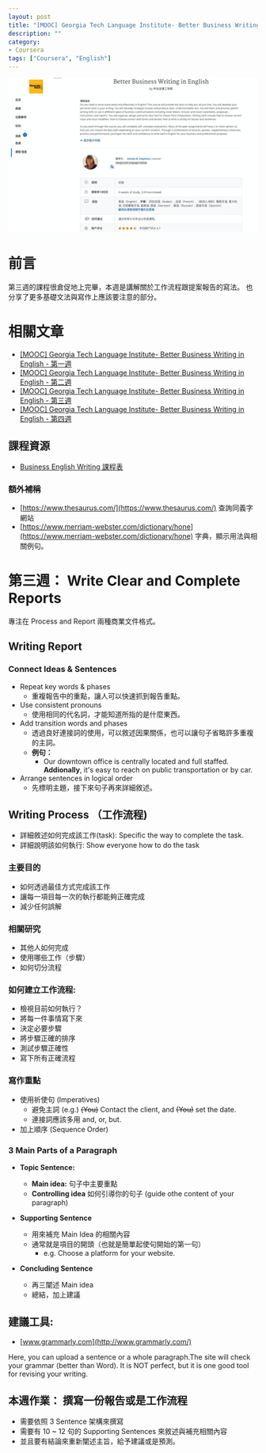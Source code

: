 ```yaml
---
layout: post
title: "[MOOC] Georgia Tech Language Institute- Better Business Writing in English - 第三週"
description: ""
category: 
- Coursera
tags: ["Coursera", "English"]
---
```


![image-20220128163717165](../images/2021/image-20220128163717165.png)

# 前言

第三週的課程很倉促地上完畢，本週是講解關於工作流程跟提案報告的寫法。 也分享了更多基礎文法與寫作上應該要注意的部分。

# 相關文章

- [[MOOC] Georgia Tech Language Institute- Better Business Writing in English - 第一週](https://www.evanlin.com/moocs-eng-writing-1/)
- [[MOOC] Georgia Tech Language Institute- Better Business Writing in English - 第二週](https://www.evanlin.com/moocs-eng-writing-2/)
- [[MOOC] Georgia Tech Language Institute- Better Business Writing in English - 第三週](https://www.evanlin.com/moocs-eng-writing-3/)
- [[MOOC] Georgia Tech Language Institute- Better Business Writing in English - 第四週](https://www.evanlin.com/moocs-eng-writing-4/)

## 課程資源

- [Business English Writing 課程表](https://www.coursera.org/learn/business-writing-english/home/info)

### 額外補稱

- [https://www.thesaurus.com/](https://www.thesaurus.com/)  查詢同義字網站
- [https://www.merriam-webster.com/dictionary/hone](https://www.merriam-webster.com/dictionary/hone) 字典，顯示用法與相關例句。

# 第三週： Write Clear and Complete Reports

專注在 Process and Report 兩種商業文件格式。

## Writing Report

### Connect Ideas & Sentences

- Repeat key words & phases
  - 重複報告中的重點，讓人可以快速抓到報告重點。
- Use consistent pronouns
  - 使用相同的代名詞，才能知道所指的是什麼東西。
- Add transition words and phases
  - 透過良好連接詞的使用，可以敘述因果關係，也可以讓句子省略許多重複的主詞。
  - **例句：**
    - Our downtown office is centrally located and full staffed. **Addionally**, it's easy to reach on public transportation or by car.
- Arrange sentences in logical order
  - 先標明主題，接下來句子再來詳細敘述。

## Writing Process （工作流程)

-  詳細敘述如何完成該工作(task): Specific the way to complete the task.
- 詳細說明該如何執行: Show everyone how to do the task

### 主要目的

- 如何透過最佳方式完成該工作
- 讓每一項目每一次的執行都能夠正確完成
- 減少任何誤解

### 相關研究

- 其他人如何完成
- 使用哪些工作（步驟）
- 如何切分流程

### 如何建立工作流程:

- 檢視目前如何執行？
- 將每一件事情寫下來
- 決定必要步驟
- 將步驟正確的排序
- 測試步驟正確性
- 寫下所有正確流程

### 寫作重點
- 使用祈使句 (Imperatives)
  - 避免主詞 (e.g.) ~~(You)~~ Contact the client, and ~~(You)~~ set the date. 
  - 連接詞應該多用 and, or, but.
- 加上順序 (Sequence Order)

### 3 Main Parts of a Paragraph

- **Topic Sentence:**
  - **Main idea:** 句子中主要重點
  -  **Controlling idea** 如何引導你的句子 (guide othe content of your paragraph)

- **Supporting Sentence** 
  - 用來補充 Main Idea 的相關內容
  - 通常就是項目的開頭（也就是簡單起使句開始的第一句）
    -  e.g. Choose a platform for your website.

- **Concluding Sentence**
  - 再三闡述 Main idea
  - 總結，加上建議

## 建議工具:

-   [www.grammarly.com](http://www.grammarly.com/) 

  Here, you can upload a sentence or a whole paragraph.The site will check your grammar (better than Word). It is NOT perfect, but it is one good tool for revising your writing.



## 本週作業： 撰寫一份報告或是工作流程

- 需要依照 3 Sentence 架構來撰寫
- 需要有 10 ~ 12 句的 Supporting Sentences 來敘述與補充相關內容
- 並且要有結論來重新闡述主旨，給予建議或是預測。







